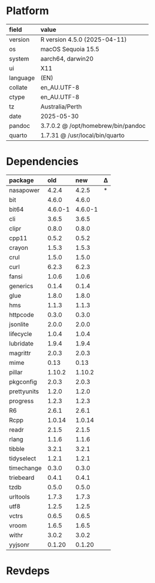 # Platform

|field    |value                              |
|:--------|:----------------------------------|
|version  |R version 4.5.0 (2025-04-11)       |
|os       |macOS Sequoia 15.5                 |
|system   |aarch64, darwin20                  |
|ui       |X11                                |
|language |(EN)                               |
|collate  |en_AU.UTF-8                        |
|ctype    |en_AU.UTF-8                        |
|tz       |Australia/Perth                    |
|date     |2025-05-30                         |
|pandoc   |3.7.0.2 @ /opt/homebrew/bin/pandoc |
|quarto   |1.7.31 @ /usr/local/bin/quarto     |

# Dependencies

|package     |old     |new     |Δ  |
|:-----------|:-------|:-------|:--|
|nasapower   |4.2.4   |4.2.5   |*  |
|bit         |4.6.0   |4.6.0   |   |
|bit64       |4.6.0-1 |4.6.0-1 |   |
|cli         |3.6.5   |3.6.5   |   |
|clipr       |0.8.0   |0.8.0   |   |
|cpp11       |0.5.2   |0.5.2   |   |
|crayon      |1.5.3   |1.5.3   |   |
|crul        |1.5.0   |1.5.0   |   |
|curl        |6.2.3   |6.2.3   |   |
|fansi       |1.0.6   |1.0.6   |   |
|generics    |0.1.4   |0.1.4   |   |
|glue        |1.8.0   |1.8.0   |   |
|hms         |1.1.3   |1.1.3   |   |
|httpcode    |0.3.0   |0.3.0   |   |
|jsonlite    |2.0.0   |2.0.0   |   |
|lifecycle   |1.0.4   |1.0.4   |   |
|lubridate   |1.9.4   |1.9.4   |   |
|magrittr    |2.0.3   |2.0.3   |   |
|mime        |0.13    |0.13    |   |
|pillar      |1.10.2  |1.10.2  |   |
|pkgconfig   |2.0.3   |2.0.3   |   |
|prettyunits |1.2.0   |1.2.0   |   |
|progress    |1.2.3   |1.2.3   |   |
|R6          |2.6.1   |2.6.1   |   |
|Rcpp        |1.0.14  |1.0.14  |   |
|readr       |2.1.5   |2.1.5   |   |
|rlang       |1.1.6   |1.1.6   |   |
|tibble      |3.2.1   |3.2.1   |   |
|tidyselect  |1.2.1   |1.2.1   |   |
|timechange  |0.3.0   |0.3.0   |   |
|triebeard   |0.4.1   |0.4.1   |   |
|tzdb        |0.5.0   |0.5.0   |   |
|urltools    |1.7.3   |1.7.3   |   |
|utf8        |1.2.5   |1.2.5   |   |
|vctrs       |0.6.5   |0.6.5   |   |
|vroom       |1.6.5   |1.6.5   |   |
|withr       |3.0.2   |3.0.2   |   |
|yyjsonr     |0.1.20  |0.1.20  |   |

# Revdeps

